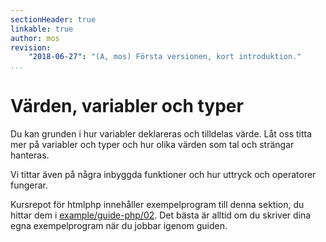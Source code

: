 ```yaml
---
sectionHeader: true
linkable: true
author: mos
revision:
    "2018-06-27": "(A, mos) Första versionen, kort introduktion."
...
```

Värden, variabler och typer
=======================

Du kan grunden i hur variabler deklareras och tilldelas värde. Låt oss titta mer på variabler och typer och hur olika värden som tal och strängar hanteras.

Vi tittar även på några inbyggda funktioner och hur uttryck och operatorer fungerar.

Kursrepot för htmlphp innehåller exempelprogram till denna sektion, du hittar dem i [example/guide-php/02](https://github.com/dbwebb-se/htmlphp/tree/master/example/guide-php/02). Det bästa är alltid om du skriver dina egna exempelprogram när du jobbar igenom guiden.
